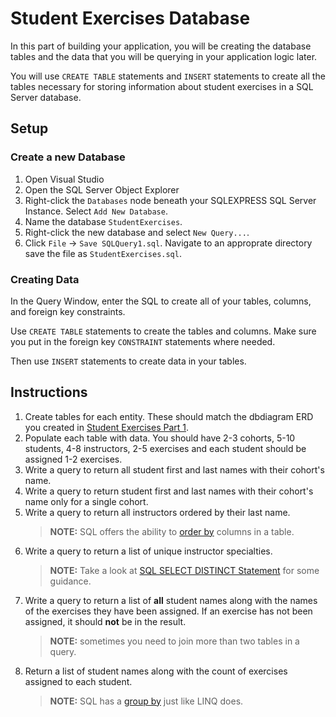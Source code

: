 # Student Exercises Database

In this part of building your application, you will be creating the database tables and the data that you will be querying in your application logic later.

You will use `CREATE TABLE` statements and `INSERT` statements to create all the tables necessary for storing information about student exercises in a SQL Server database.

## Setup

### Create a new Database

1. Open Visual Studio
1. Open the SQL Server Object Explorer
1. Right-click the `Databases` node beneath your SQLEXPRESS SQL Server Instance. Select `Add New Database`.
1. Name the database `StudentExercises`.
1. Right-click the new database and select `New Query...`.
1. Click `File` -> `Save SQLQuery1.sql`. Navigate to an approprate directory save the file as `StudentExercises.sql`.

### Creating Data

In the Query Window, enter the SQL to create all of your tables, columns, and foreign key constraints.

Use `CREATE TABLE` statements to create the tables and columns. Make sure you put in the foreign key `CONSTRAINT` statements where needed.

Then use `INSERT` statements to create data in your tables.

## Instructions

1. Create tables for each entity. These should match the dbdiagram ERD you created in [Student Exercises Part 1](./STUDENT_EXERCISES_TYPES.md).
1. Populate each table with data. You should have 2-3 cohorts, 5-10 students, 4-8 instructors,  2-5 exercises and each student should be assigned 1-2 exercises.
1. Write a query to return all student first and last names with their cohort's name.
1. Write a query to return student first and last names with their cohort's name only for a single cohort.
1. Write a query to return all instructors ordered by their last name.
    > **NOTE:** SQL offers the ability to [order by](https://www.w3schools.com/SQL/sql_orderby.asp) columns in a table.
1. Write a query to return a list of unique instructor specialties.
    > **NOTE:** Take a look at [SQL SELECT DISTINCT Statement](https://www.w3schools.com/Sql/sql_distinct.asp) for some guidance.
1. Write a query to return a list of **all** student names along with the names of the exercises they have been assigned. If an exercise has not been assigned, it should **not** be in the result.
    > **NOTE:** sometimes you need to join more than two tables in a query.
1. Return a list of student names along with the count of exercises assigned to each student.
    > **NOTE:** SQL has a [group by](https://www.w3schools.com/sql/sql_groupby.asp) just like LINQ does.

